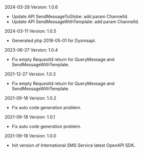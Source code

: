2024-03-28 Version: 1.0.6
- Update API SendMessageToGlobe: add param ChannelId.
- Update API SendMessageWithTemplate: add param ChannelId.


2024-03-11 Version: 1.0.5
- Generated php 2018-05-01 for Dysmsapi.

2023-06-27 Version: 1.0.4
- Fix empty RequestId return for QueryMessage and SendMessageWithTemplate.

2021-12-27 Version: 1.0.3
- Fix empty RequestId return for QueryMessage and SendMessageWithTemplate.

2021-09-18 Version: 1.0.2
- Fix auto code generation problem.

2021-09-18 Version: 1.0.1
- Fix auto code generation problem.

2021-09-18 Version: 1.0.0
- Init version of International SMS Service latest OpenAPI SDK.

